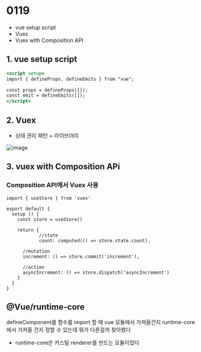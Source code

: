 # 0119
- vue setup script
- Vuex
- Vuex with Composition API

## 1. vue setup script
```jsx
<script setup>
import { defineProps, defineEmits } from "vue";

const props = defineProps({});
const emit = defineEmits([]);
</script>
```

## 2. Vuex
- 상태 관리 패턴 + 라이브러리

![image](https://user-images.githubusercontent.com/58069290/213448135-f0abca40-063a-46a2-8e05-5336abe761b3.png)

## 3. vuex with Composition APi
### Composition API에서 Vuex 사용

```
import { useStore } from 'vuex'

export default {
  setup () {
    const store = useStore()

    return {
			//state
			count: computed(() => store.state.count),

      //mutation
      increment: () => store.commit('increment'),

      //action
      asyncIncrement: () => store.dispatch('asyncIncrement')
    }
  }
}
```

## @Vue/runtime-core
defineComponent를 함수를 import 할 때 vue 모듈에서 가져올건지 runtime-core에서 가져올 건지 정할 수 있는데 뭐가 다른걸까 찾아봤다
- runtime-core은 커스텀 renderer를 만드는 모듈이었다

